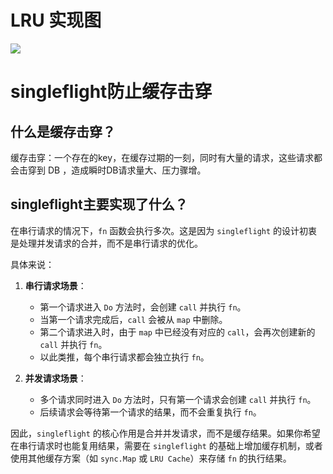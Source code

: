 # LRU 实现图

![](https://blog.meowrain.cn/api/i/2025/03/19/9qnWlL1742359834808556298.avif)


# singleflight防止缓存击穿

## 什么是缓存击穿？
缓存击穿：一个存在的key，在缓存过期的一刻，同时有大量的请求，这些请求都会击穿到 DB ，造成瞬时DB请求量大、压力骤增。

## singleflight主要实现了什么？

在串行请求的情况下，`fn` 函数会执行多次。这是因为 `singleflight` 的设计初衷是处理并发请求的合并，而不是串行请求的优化。

具体来说：

1. **串行请求场景**：
   - 第一个请求进入 `Do` 方法时，会创建 `call` 并执行 `fn`。
   - 当第一个请求完成后，`call` 会被从 `map` 中删除。
   - 第二个请求进入时，由于 `map` 中已经没有对应的 `call`，会再次创建新的 `call` 并执行 `fn`。
   - 以此类推，每个串行请求都会独立执行 `fn`。

2. **并发请求场景**：
   - 多个请求同时进入 `Do` 方法时，只有第一个请求会创建 `call` 并执行 `fn`。
   - 后续请求会等待第一个请求的结果，而不会重复执行 `fn`。

因此，`singleflight` 的核心作用是合并并发请求，而不是缓存结果。如果你希望在串行请求时也能复用结果，需要在 `singleflight` 的基础上增加缓存机制，或者使用其他缓存方案（如 `sync.Map` 或 `LRU Cache`）来存储 `fn` 的执行结果。